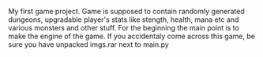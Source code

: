 My first game project. 
Game is supposed to contain randomly generated dungeons, upgradable player's stats like
stength, health, mana etc and various monsters and other stuff. For the beginning the main point is to 
make the engine of the game.
If you accidentaly come across this game, be sure you have unpacked imgs.rar next to main.py
